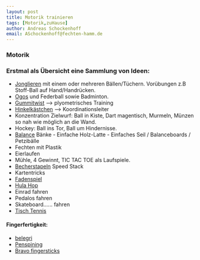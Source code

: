 ```yaml
---
layout: post
title: Motorik trainieren
tags: [Motorik,zuHause]
author: Andreas Schockenhoff 
email: ASchockenhoff@fechten-hamm.de
---
```

### Motorik 

### Erstmal als Übersicht eine Sammlung von Ideen:
* [Jonglieren](https://www.youtube.com/watch?v=03VNHsU2jZE) mit einem oder mehreren Bällen/Tüchern. Vorübungen z.B Stoff-Ball auf Hand/Handrücken.
* [Ogos](https://www.youtube.com/watch?v=6bucYd8HPbk) und Federball sowie Badminton.
* [Gummitwist](https://www.youtube.com/watch?v=xPpK3dkk9nk) --> plyometrisches Training 
* [Hinkelkästchen](https://www.youtube.com/watch?v=Vc9wQvLtcXc) --> Koordinationsleiter 
* Konzentration Zielwurf: Ball in Kiste, Dart magentisch, Murmeln, Münzen so nah wie möglich an die Wand.
* Hockey: Ball ins Tor, Ball um Hindernisse.
* [Balance](https://www.youtube.com/watch?v=btk2lrzdNW0) Bänke - Einfache Holz-Latte - Einfaches Seil / Balanceboards / Petzibälle 
* Fechten mit Plastik
* Eierlaufen
* Mühle, 4 Gewinnt, TIC TAC TOE als Laufspiele.
* [Becherstapeln](https://www.youtube.com/watch?v=F89vHYoM8XM) Speed Stack
* Kartentricks
* [Fadenspiel](https://www.youtube.com/watch?v=e4XVnGeJSYc)
* [Hula Hop](https://www.youtube.com/watch?v=s1iXJhsSz8k)
* Einrad fahren
* Pedalos fahren
* Skateboard...... fahren
* [Tisch Tennis](https://www.youtube.com/watch?v=cENRg5Aci-Y)
#### Fingerfertigkeit:
* [belegri](https://www.youtube.com/watch?v=-2DVEFePGgc)
* [Penspining](https://www.youtube.com/watch?v=wg-gIKKr8jY)
* [Bravo fingersticks](https://www.youtube.com/watch?v=Tedl1G731fE)
   
